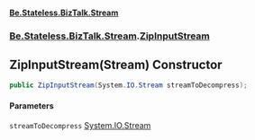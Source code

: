 #### [Be.Stateless.BizTalk.Stream](README.md 'README')
### [Be.Stateless.BizTalk.Stream](Be.Stateless.BizTalk.Stream.md 'Be.Stateless.BizTalk.Stream').[ZipInputStream](ZipInputStream.md 'Be.Stateless.BizTalk.Stream.ZipInputStream')

## ZipInputStream(Stream) Constructor

```csharp
public ZipInputStream(System.IO.Stream streamToDecompress);
```
#### Parameters

<a name='Be.Stateless.BizTalk.Stream.ZipInputStream.ZipInputStream(System.IO.Stream).streamToDecompress'></a>

`streamToDecompress` [System.IO.Stream](https://docs.microsoft.com/en-us/dotnet/api/System.IO.Stream 'System.IO.Stream')